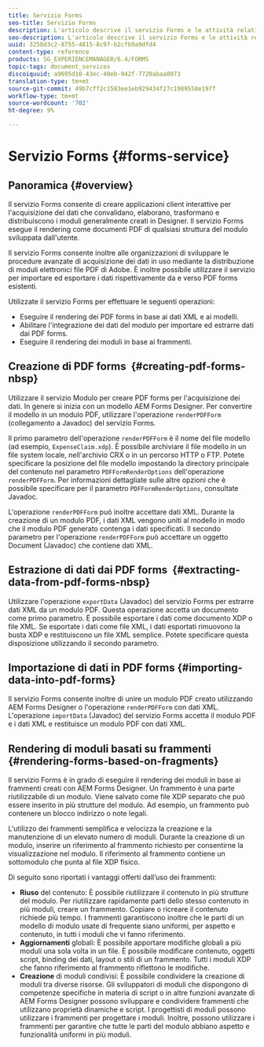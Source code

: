```yaml
---
title: Servizio Forms
seo-title: Servizio Forms
description: L'articolo descrive il servizio Forms e le attività relative ai moduli che è possibile eseguire utilizzando il servizio Forms.
seo-description: L'articolo descrive il servizio Forms e le attività relative ai moduli che è possibile eseguire utilizzando il servizio Forms.
uuid: 3258d3c2-8755-4815-8c97-b2cfb9a9dfd4
content-type: reference
products: SG_EXPERIENCEMANAGER/6.4/FORMS
topic-tags: document_services
discoiquuid: a9695d10-43ec-40eb-942f-7720abaa0973
translation-type: tm+mt
source-git-commit: 49b7cff2c1583ee1eb929434f27c1989558e197f
workflow-type: tm+mt
source-wordcount: '702'
ht-degree: 9%

---
```



# Servizio Forms {#forms-service}

## Panoramica {#overview}

Il servizio Forms consente di creare applicazioni client interattive per l&#39;acquisizione dei dati che convalidano, elaborano, trasformano e distribuiscono i moduli generalmente creati in Designer. Il servizio Forms esegue il rendering come documenti PDF di qualsiasi struttura del modulo sviluppata dall&#39;utente.

Il servizio Forms consente inoltre alle organizzazioni di sviluppare le procedure avanzate di acquisizione dei dati in uso mediante la distribuzione di moduli elettronici  file PDF di Adobe. È inoltre possibile utilizzare il servizio per importare ed esportare i dati rispettivamente da e verso PDF forms esistenti.

Utilizzate il servizio Forms per effettuare le seguenti operazioni:

* Eseguire il rendering dei PDF forms in base ai dati XML e ai modelli.
* Abilitare l&#39;integrazione dei dati del modulo per importare ed estrarre dati dai PDF forms.
* Eseguire il rendering dei moduli in base ai frammenti.

## Creazione di PDF forms  {#creating-pdf-forms-nbsp}

Utilizzare il servizio Modulo per creare PDF forms per l&#39;acquisizione dei dati. In genere si inizia con un modello  AEM Forms Designer. Per convertire il modello in un modulo PDF, utilizzare l&#39;operazione `renderPDFForm` (collegamento a Javadoc) del servizio Forms.

Il primo parametro dell&#39;operazione `renderPDFForm` è il nome del file modello (ad esempio, `ExpenseClaim.xdp`). È possibile archiviare il file modello in un file system locale, nell&#39;archivio CRX o in un percorso HTTP o FTP. Potete specificare la posizione del file modello impostando la directory principale del contenuto nel parametro `PDFFormRenderOptions` dell&#39;operazione `renderPDFForm`. Per informazioni dettagliate sulle altre opzioni che è possibile specificare per il parametro `PDFFormRenderOptions`, consultate Javadoc.

L&#39;operazione `renderPDFForm` può inoltre accettare dati XML. Durante la creazione di un modulo PDF, i dati XML vengono uniti al modello in modo che il modulo PDF generato contenga i dati specificati. Il secondo parametro per l&#39;operazione `renderPDFForm` può accettare un oggetto Document (Javadoc) che contiene dati XML.

## Estrazione di dati dai PDF forms  {#extracting-data-from-pdf-forms-nbsp}

Utilizzare l&#39;operazione `exportData` (Javadoc) del servizio Forms per estrarre dati XML da un modulo PDF. Questa operazione accetta un documento come primo parametro. È possibile esportare i dati come documento XDP o file XML. Se esportate i dati come file XML, i dati esportati rimuovono la busta XDP e restituiscono un file XML semplice. Potete specificare questa disposizione utilizzando il secondo parametro.

## Importazione di dati in PDF forms {#importing-data-into-pdf-forms}

Il servizio Forms consente inoltre di unire un modulo PDF creato utilizzando  AEM Forms Designer o l&#39;operazione `renderPDFForm` con dati XML. L&#39;operazione `importData` (Javadoc) del servizio Forms accetta il modulo PDF e i dati XML e restituisce un modulo PDF con dati XML.

## Rendering di moduli basati su frammenti {#rendering-forms-based-on-fragments}

Il servizio Forms è in grado di eseguire il rendering dei moduli in base ai frammenti creati con  AEM Forms Designer. Un frammento è una parte riutilizzabile di un modulo. Viene salvato come file XDP separato che può essere inserito in più strutture del modulo. Ad esempio, un frammento può contenere un blocco indirizzo o note legali.

L&#39;utilizzo dei frammenti semplifica e velocizza la creazione e la manutenzione di un elevato numero di moduli. Durante la creazione di un modulo, inserire un riferimento al frammento richiesto per consentirne la visualizzazione nel modulo. Il riferimento al frammento contiene un sottomodulo che punta al file XDP fisico.

Di seguito sono riportati i vantaggi offerti dall’uso dei frammenti:

* **Riuso** del contenuto: È possibile riutilizzare il contenuto in più strutture del modulo. Per riutilizzare rapidamente parti dello stesso contenuto in più moduli, creare un frammento. Copiare o ricreare il contenuto richiede più tempo. I frammenti garantiscono inoltre che le parti di un modello di modulo usate di frequente siano uniformi, per aspetto e contenuto, in tutti i moduli che vi fanno riferimento.
* **Aggiornamenti** globali: È possibile apportare modifiche globali a più moduli una sola volta in un file. È possibile modificare contenuto, oggetti script, binding dei dati, layout o stili di un frammento. Tutti i moduli XDP che fanno riferimento al frammento riflettono le modifiche.
* **Creazione** di moduli condivisi: È possibile condividere la creazione di moduli tra diverse risorse. Gli sviluppatori di moduli che dispongono di competenze specifiche in materia di script o in altre funzioni avanzate di  AEM Forms Designer possono sviluppare e condividere frammenti che utilizzano proprietà dinamiche e script. I progettisti di moduli possono utilizzare i frammenti per progettare i moduli. Inoltre, possono utilizzare i frammenti per garantire che tutte le parti del modulo abbiano aspetto e funzionalità uniformi in più moduli.

